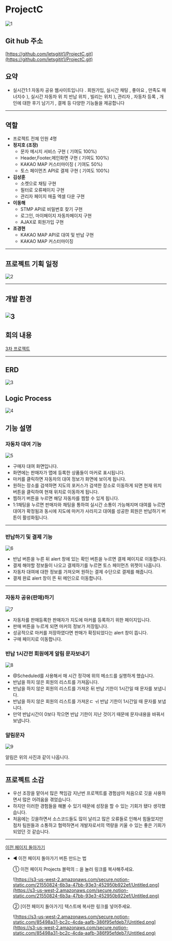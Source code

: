 # ProjectC
![1](https://user-images.githubusercontent.com/105581415/235371569-1eb1f5b6-641e-4a42-aa6e-9539a4635020.png)
## Git hub 주소

[https://github.com/letsgitit1/ProjectC.git](https://github.com/letsgitit1/ProjectC.git)

## 요약

- 실시간1:1 자동차 공유 웹사이트입니다 .
회원가입, 실시간 채팅 , 좋아요 , 만족도 매너지수 ), 실시간 자동차 위
치 반납 위치 , 빌리는 위치 ), 관리자 , 자동차 등록 , 개인에 대한 후기
남기기 , 결제 등 다양한 기능들을 제공합니다

---

## **역할**

- 프로젝트 전체 인원 4명
- **정지호 (조장)**
    - 문자 메시지 서비스 구현 ( 기여도 100%)
    - Header,Footer,메인화면 구현 ( 기여도 100%)
    - KAKAO MAP 커스터마이징 ( 기여도 50%)
    - 토스 페이먼츠 API로 결제 구현 ( 기여도 100%)
- **김상훈**
    - 소켓으로 채팅 구현
    - 필터로 오류페이지 구현
    - 관리자 페이지 매출 엑셀 다운 구현
- **이동해**
    - STMP API로 비밀번호 찾기 구현
    - 로그인, 마이페이지 자동차페이지 구현
    - AJAX로 회원가입 구현
- **조경현**
    - KAKAO MAP API로 대여 및 반납 구현
    - KAKAO MAP 커스터마이징

---

## 프로젝트 기획 일정

![2](https://user-images.githubusercontent.com/105581415/235371732-6a92198d-404a-411e-85e9-9f3754227ae3.png)

---

## 개발 환경

![3](https://user-images.githubusercontent.com/105581415/235371730-bdabf305-14b7-4749-8e73-a44cd05a1db3.png)
---

## 회의 내용

[3차 프로젝트](https://www.notion.so/3-cfbc3023da5648669ea3c7e88ba88993) 

---

## ERD

![3](https://user-images.githubusercontent.com/105581415/235371730-bdabf305-14b7-4749-8e73-a44cd05a1db3.png)

## Logic Process

![4](https://user-images.githubusercontent.com/105581415/235371728-fffdf571-b0b6-44e6-810d-dc4c35dc3d49.png)

## 기능 설명

### 자동차 대여 기능

![5](https://user-images.githubusercontent.com/105581415/235371726-e2f96f36-074d-45e9-80a0-18efc059de04.png)

- 구매자 대여 화면입니다.
- 화면에는 판매자가 맵에 등록한 상품들이 마커로 표시됩니다.
- 마커를 클릭하면 자동차의 대여 정보가 화면에 보이게 됩니다.
- 원하는 장소를 검색하면 지도의 포커스가 검색한 장소로 이동하게 되면 현재 위치 버튼을 클릭하여 현재 위치로 이동하게 됩니다.
- 찜하기 버튼을 누르면 해당 자동차를 찜할 수 있게 됩니다.
- 1:1채팅을 누르면 판매자와 채팅을 통하여 실시간 소통이 가능해지며 대여를 누르면 대여가 확정됨과 동시에 지도에 마커가 사라지고 대여를 성공한 회원은 반납하기 버튼이 활성화됩니다.

---

### 반납하기 및 결제 기능

![6](https://user-images.githubusercontent.com/105581415/235371725-e283dda3-8a67-4c2f-99ea-fb32c75258c0.png)

- 반납 버튼을 누른 뒤 alert 창에 있는 확인 버튼을 누르면 결제 페이지로 이동합니다.
- 결제 해야할 정보들이 나오고 결제하기를 누르면 토스 페이먼츠 위젯이 나옵니다.
- 자동차 대여에 대한 정보를 가져오며 원하는 결제 수단으로 결제를 해줍니다.
- 결제 완료 alert 창이 뜬 뒤 메인으로 이동합니다.

---

### 자동차 공유(판매)하기

![7](https://user-images.githubusercontent.com/105581415/235371724-0decf0d6-c7ad-4f6a-a5d7-76257f1d7eb4.png)

- 자동차를 판매등록한 판매자가 지도에 마커를 등록하기 위한 페이지입니다.
- 판매 버튼을 누르게 되면 마커의 정보가 저장됩니다.
- 성공적으로 마커를 저장하였다면 판매가 확징되었다는 alert 창이 뜹니다.
- 구매 페이지로 이동합니다.

### 반납 1시간전 회원에게 알림 문자보내기

![8](https://user-images.githubusercontent.com/105581415/235371723-6873f7ff-0673-4c3c-b62b-fcd1ba10c26d.png)

- @Scheduled를 사용해서 매 시간 정각에 위의 메소드를 실행하게 했습니다.
- 반납을 하지 않은 회원의 리스트를 가져옵니다.
- 반납을 하지 않은 회원의 리스트를 가져온 뒤 반납 기한이 1시간일 때 문자를 보냅니다.
- 반납을 하지 않은 회원의 리스트를 가져온ㄷ ㅟ 반납 기한이 1시간일 때 문자를 보냅니다.
- 만약 반납시간이 0보다 작으면 반납 기한이 지난 것이기 때문에 문자내용을 바꿔서 보냅니다.

### 알림문자

![9](https://user-images.githubusercontent.com/105581415/235371721-43f188dd-7f76-4046-8bda-9af84df24fb1.png)

알림은 위의 사진과 같이 나옵니다.

---

## 프로젝트 소감

- 우선 조장을 맡아서 많은 책임감 지난번 프로젝트를 경험삼아 처음으로 깃을 사용하면서 많은 어려움을 겪었습니다.
- 하지만 이러한 경험들을 해볼 수 있기 때문에 성장을 할 수 있는 기회가 됐다 생각했습니다.
- 처음에는 깃을하면서 소스코드들도 많이 날리고 많은 오류들로 인해서 힘들었지만 점차 팀원들과 소통하고 협력하면서 개발자로서의 역량을 키울 수 있는 좋은 기회가 되었던 것 같습니다.

---

 [이전 페이지 돌아가기](https://www.notion.so/8440f77f7e364b47a24ce70e8752d6a6)

- ◀ 이전 페이지 돌아가기 버튼 만드는 법
    
    ① 이전 페이지 Projects 블럭의 :: 을 눌러 링크를 복사해주세요.
    
    ![https://s3-us-west-2.amazonaws.com/secure.notion-static.com/21550824-6b3a-47bb-93e3-452950b922ef/Untitled.png](https://s3-us-west-2.amazonaws.com/secure.notion-static.com/21550824-6b3a-47bb-93e3-452950b922ef/Untitled.png)
    
    ② [이전 페이지 돌아가기] 텍스트에 복사한 링크를 넣어주세요.  
    
    ![https://s3-us-west-2.amazonaws.com/secure.notion-static.com/85498a31-bc2c-4cda-aafb-386f95efdeb7/Untitled.png](https://s3-us-west-2.amazonaws.com/secure.notion-static.com/85498a31-bc2c-4cda-aafb-386f95efdeb7/Untitled.png)
